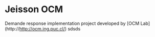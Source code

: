 # Jeisson OCM
Demande response implementation project developed by [OCM Lab] (http://http://ocm.ing.puc.cl/) sdsds

